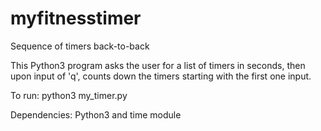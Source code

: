 # myfitnesstimer
Sequence of timers back-to-back

This Python3 program asks the user for a list of timers in seconds, then 
upon input of 'q', counts down the timers starting with the first one input.

To run: python3 my_timer.py

Dependencies: Python3 and time module
